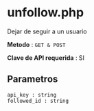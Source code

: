 # unfollow.php

Dejar de seguir a un usuario

**Metodo** : `GET & POST`

**Clave de API requerida** : SI

## Parametros

```
api_key : string
followed_id : string
```
